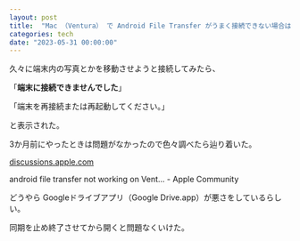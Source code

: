 ```yaml
---
layout: post
title:  "Mac （Ventura） で Android File Transfer がうまく接続できない場合は Google ドライブ アプリを終了させるとうまくいく"
categories: tech
date: "2023-05-31 00:00:00"
---
```


久々に端末内の写真とかを移動させようと接続してみたら、

「**端末に接続できませんでした**」

「端末を再接続または再起動してください。」

と表示された。

3か月前にやったときは問題がなかったので色々調べたら辿り着いた。


<div class="card">
  <a href="https://discussions.apple.com/thread/254428061"></a>
  <div class="card__header">
    <a href="https://discussions.apple.com/thread/254428061">discussions.apple.com</a>
  </div>
  <div class="card__image">
    <img src="">
  </div>
  <div class="card__title">
    <p>android file transfer not working on Vent… - Apple Community</p>
  </div>
  <div class="card__description">
    <p></p>
  </div>
</div>


どうやら Googleドライブアプリ（Google Drive.app）が悪さをしているらしい。

同期を止め終了させてから開くと問題なくいけた。
